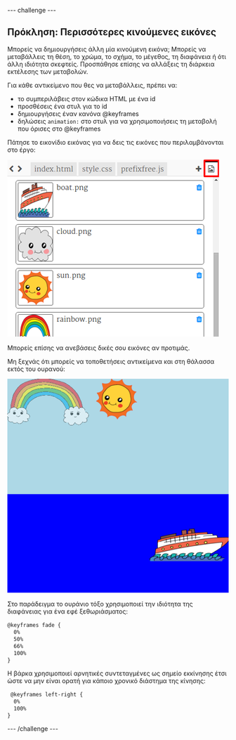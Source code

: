 \--- challenge \---

## Πρόκληση: Περισσότερες κινούμενες εικόνες

Μπορείς να δημιουργήσεις άλλη μία κινούμενη εικόνα; Μπορείς να μεταβάλλεις τη θέση, το χρώμα, το σχήμα, το μέγεθος, τη διαφάνεια ή ότι άλλη ιδιότητα σκεφτείς. Προσπάθησε επίσης να αλλάξεις τη διάρκεια εκτέλεσης των μεταβολών.

Για κάθε αντικείμενο που θες να μεταβάλλεις, πρέπει να:

+ το συμπεριλάβεις στον κώδικα HTML με ένα id
+ προσθέσεις ένα στυλ για το id
+ δημιουργήσεις έναν κανόνα @keyframes
+ δηλώσεις `animation:` στο στυλ για να χρησιμοποιήσεις τη μεταβολή που όρισες στο @keyframes 

Πάτησε το εικονίδιο εικόνας για να δεις τις εικόνες που περιλαμβάνονται στο έργο:

![screenshot](images/sunrise-images.png)

Μπορείς επίσης να ανεβάσεις δικές σου εικόνες αν προτιμάς.

Μη ξεχνάς ότι μπορείς να τοποθετήσεις αντικείμενα και στη θάλασσα εκτός του ουρανού:

![screenshot](images/sunrise-boat.png)

Στο παράδειγμα το ουράνιο τόξο χρησιμοποιεί την ιδιότητα της διαφάνειας για ένα εφέ ξεθωριάσματος:

    @keyframes fade {
      0%  
      50% 
      66% 
      100%  
    }
    

Η βάρκα χρησιμοποιεί αρνητικές συντεταγμένες ως σημείο εκκίνησης έτσι ώστε να μην είναι ορατή για κάποιο χρονικό διάστημα της κίνησης:

     @keyframes left-right {
      0%   
      100% 
    }
    

\--- /challenge \---